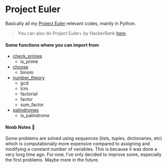 # Project Euler
Basically all my [Project Euler](https://projecteuler.net/) relevant codes, mainly in Python.
> You can also do Project Euler+ by HackerRank [here](https://www.hackerrank.com/contests/projecteuler/challenges).

#### Some functions where you can import from
+ [check_primes](https://github.com/RussellDash332/Project-Euler/blob/main/check_primes.py)
    + is_prime
+ [choose](https://github.com/RussellDash332/Project-Euler/blob/main/choose.py)
    + binom
+ [number_theory](https://github.com/RussellDash332/Project-Euler/blob/main/number_theory.py)
    + gcd
    + lcm
    + factorial
    + factor
    + sum_factor
+ [palindromes](https://github.com/RussellDash332/Project-Euler/blob/main/palindromes.py)
    + is_palindrome

#### Noob Notes 🤪
Some problems are solved using sequences (lists, tuples, dictionaries, etc) which is computationally more expensive compared to assigning and modifying a constant number of variables. This is because it was done a very long time ago. For now, I've only decided to improve some, especially the first problems. Maybe more in the future.